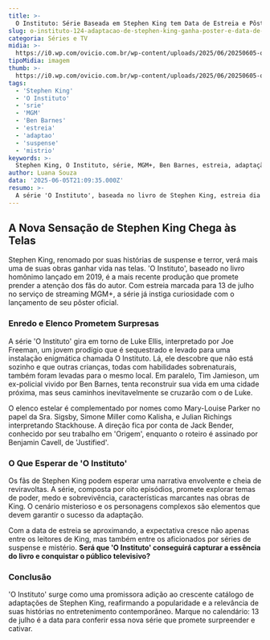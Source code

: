 ```yaml
---
title: >-
  O Instituto: Série Baseada em Stephen King tem Data de Estreia e Pôster Revelados
slug: o-instituto-124-adaptacao-de-stephen-king-ganha-poster-e-data-de-estreia
categoria: Séries e TV
midia: >-
  https://i0.wp.com/ovicio.com.br/wp-content/uploads/2025/06/20250605-ovicio-stephen-king-instituto-scaled.jpeg
tipoMidia: imagem
thumb: >-
  https://i0.wp.com/ovicio.com.br/wp-content/uploads/2025/06/20250605-ovicio-stephen-king-instituto-scaled.jpeg
tags:
  - 'Stephen King'
  - 'O Instituto'
  - 'srie'
  - 'MGM'
  - 'Ben Barnes'
  - 'estreia'
  - 'adaptao'
  - 'suspense'
  - 'mistrio'
keywords: >-
  Stephen King, O Instituto, série, MGM+, Ben Barnes, estreia, adaptação, suspense, mistério
author: Luana Souza
data: '2025-06-05T21:09:35.000Z'
resumo: >-
  A série 'O Instituto', baseada no livro de Stephen King, estreia dia 13 de julho no MGM+ e conta com Ben Barnes no elenco principal. Veja o pôster oficial e saiba mais sobre a produção.
---
```


## A Nova Sensação de Stephen King Chega às Telas

Stephen King, renomado por suas histórias de suspense e terror, verá mais uma de suas obras ganhar vida nas telas. 'O Instituto', baseado no livro homônimo lançado em 2019, é a mais recente produção que promete prender a atenção dos fãs do autor. Com estreia marcada para 13 de julho no serviço de streaming MGM+, a série já instiga curiosidade com o lançamento de seu pôster oficial.

### Enredo e Elenco Prometem Surpresas

A série 'O Instituto' gira em torno de Luke Ellis, interpretado por Joe Freeman, um jovem prodígio que é sequestrado e levado para uma instalação enigmática chamada O Instituto. Lá, ele descobre que não está sozinho e que outras crianças, todas com habilidades sobrenaturais, também foram levadas para o mesmo local. Em paralelo, Tim Jamieson, um ex-policial vivido por Ben Barnes, tenta reconstruir sua vida em uma cidade próxima, mas seus caminhos inevitavelmente se cruzarão com o de Luke.

O elenco estelar é complementado por nomes como Mary-Louise Parker no papel da Sra. Sigsby, Simone Miller como Kalisha, e Julian Richings interpretando Stackhouse. A direção fica por conta de Jack Bender, conhecido por seu trabalho em 'Origem', enquanto o roteiro é assinado por Benjamin Cavell, de 'Justified'.

### O Que Esperar de 'O Instituto'

Os fãs de Stephen King podem esperar uma narrativa envolvente e cheia de reviravoltas. A série, composta por oito episódios, promete explorar temas de poder, medo e sobrevivência, características marcantes nas obras de King. O cenário misterioso e os personagens complexos são elementos que devem garantir o sucesso da adaptação.

Com a data de estreia se aproximando, a expectativa cresce não apenas entre os leitores de King, mas também entre os aficionados por séries de suspense e mistério. **Será que 'O Instituto' conseguirá capturar a essência do livro e conquistar o público televisivo?**

### Conclusão

'O Instituto' surge como uma promissora adição ao crescente catálogo de adaptações de Stephen King, reafirmando a popularidade e a relevância de suas histórias no entretenimento contemporâneo. Marque no calendário: 13 de julho é a data para conferir essa nova série que promete surpreender e cativar.

